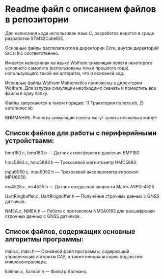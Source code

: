 # Readme файл с описанием файлов в репозитории

Для написания кода использован язык C, разработка ведется в среде разработки STM32CubeIDE.

Основные файлы располагаются в директории Core, внутри директорий Src и Inc соответственно.

Имеется написанная на языке Wolfram симуляция полета некоторого условного самолета (использованы точки прошлого года), использующего такой же алгоритм, что и основной код.

Исходные файлы Wolfram Mathematica приложены в директории Wolfram.
Для запуска симуляции необходимо скачать и поместить все файлы в одну папку.

Файлы запускаются в таком порядке: 1) Траектория полета.nb, 2) автопилот.nb 

ВНИМАНИЕ: Расчеты симуляции полета могут занять несколько минут!

## Список файлов для работы с периферийными устройствами:

bmp180.c, bmp180.h — Датчик атмосферного давления BMP180.

hmc5883.c, hmc5883.h — Трехосевой магнитометр HMC5883.

mpu6050.c, mpu6050.h — Трехосевой акселерометр-гироскоп MPU6050.

ms4525.c, ms4525.h — Датчик воздушной скорости Matek ASPD-4525

UartRingbuffer.c, UartRingbuffer.h — Получение строчных данных с GNSS датчиков.

NMEA.c, NMEA.h — Работа с протоколом NMEA0183 для расшифровки строчных данных с GNSS датчиков .

## Список файлов, содержащих основные алгоритмы программы:
main.c, main.h — Основной файл программы, содержащий управляющий алгоритм САУ, а также инициализацию подсистем микроконтроллера.

kalman.c, kalman.h — Фильтр Калмана.
